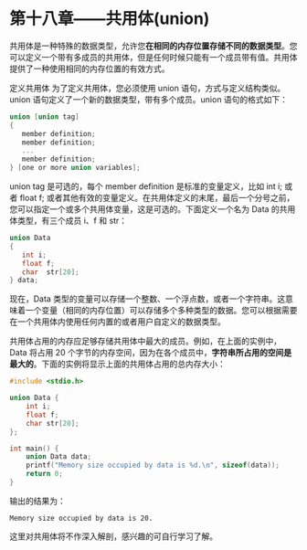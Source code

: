 # 第十八章——共用体(union)

共用体是一种特殊的数据类型，允许您**在相同的内存位置存储不同的数据类型**。您可以定义一个带有多成员的共用体，但是任何时候只能有一个成员带有值。共用体提供了一种使用相同的内存位置的有效方式。

定义共用体
为了定义共用体，您必须使用 union 语句，方式与定义结构类似。union 语句定义了一个新的数据类型，带有多个成员。union 语句的格式如下：

```c
union [union tag]
{
   member definition;
   member definition;
   ...
   member definition;
} [one or more union variables];
```

union tag 是可选的，每个 member definition 是标准的变量定义，比如 int i; 或者 float f; 或者其他有效的变量定义。在共用体定义的末尾，最后一个分号之前，您可以指定一个或多个共用体变量，这是可选的。下面定义一个名为 Data 的共用体类型，有三个成员 i、f 和 str：

```c
union Data
{
   int i;
   float f;
   char  str[20];
} data;
```

现在，Data 类型的变量可以存储一个整数、一个浮点数，或者一个字符串。这意味着一个变量（相同的内存位置）可以存储多个多种类型的数据。您可以根据需要在一个共用体内使用任何内置的或者用户自定义的数据类型。

共用体占用的内存应足够存储共用体中最大的成员。例如，在上面的实例中，Data 将占用 20 个字节的内存空间，因为在各个成员中，**字符串所占用的空间是最大的**。下面的实例将显示上面的共用体占用的总内存大小：

```c
#include <stdio.h>

union Data {
    int i;
    float f;
    char str[20];
};

int main() {
    union Data data;
    printf("Memory size occupied by data is %d.\n", sizeof(data));
    return 0;
}
```

输出的结果为：

```plaintext
Memory size occupied by data is 20.
```

这里对共用体将不作深入解剖，感兴趣的可自行学习了解。